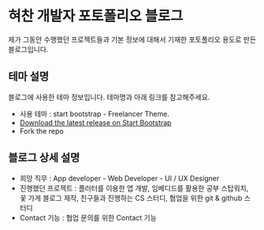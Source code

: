 # 혀찬 개발자 포토폴리오 블로그
 제가 그동안 수행했던 프로젝트들과 기본 정보에 대해서 기재한 포토폴리오 용도로 만든 블로그입니다.

## 테마 설명

블로그에 사용한 테마 정보입니다. 테마명과 아래 링크를 참고해주세요.
* 사용 테마 : start bootstrap - Freelancer Theme.
* [Download the latest release on Start Bootstrap](http://startbootstrap.com/template-overviews/freelancer/)
* Fork the repo

## 블로그 상세 설명

* 희망 직무 : App developer - Web Developer - UI / UX Designer
* 진행했던 프로젝트 : 플러터를 이용한 앱 개발, 임베디드를 활용한 공부 스탑워치, 꽃 가게 블로그 제작, 친구들과 진행하는 CS 스터디, 협업을 위한 git & github 스터디
* Contact 기능 : 협업 문의를 위한 Contact 기능
